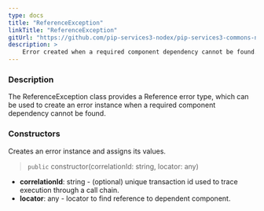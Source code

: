 ```yaml
---
type: docs
title: "ReferenceException"
linkTitle: "ReferenceException"
gitUrl: "https://github.com/pip-services3-nodex/pip-services3-commons-nodex"
description: >
    Error created when a required component dependency cannot be found.
---
```


### Description

The ReferenceException class provides a Reference error type, which can be used to create an error instance when a required component dependency cannot be found.

### Constructors
Creates an error instance and assigns its values.

> `public` constructor(correlationId: string, locator: any)

- **correlationId**: string - (optional) unique transaction id used to trace execution through a call chain.
- **locator**: any - locator to find reference to dependent component.

